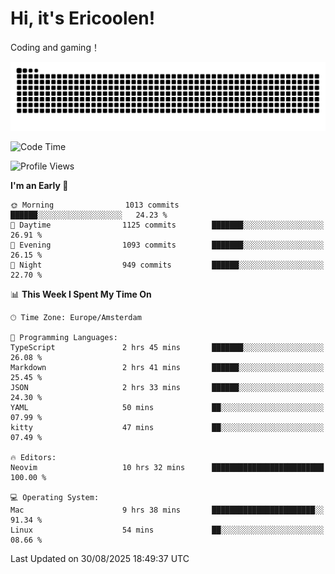 # Hi, it's Ericoolen!
Coding and gaming！

<picture>
  <source media="(prefers-color-scheme: dark)" srcset="https://raw.githubusercontent.com/Eric-Song-Nop/Eric-Song-Nop/output/github-contribution-grid-snake-dark.svg">
  <source media="(prefers-color-scheme: light)" srcset="https://raw.githubusercontent.com/Eric-Song-Nop/Eric-Song-Nop/output/github-contribution-grid-snake.svg">
  <img alt="github contribution grid snake animation" src="https://raw.githubusercontent.com/Eric-Song-Nop/Eric-Song-Nop/output/github-contribution-grid-snake.svg">
</picture>

<!--START_SECTION:waka-->
![Code Time](http://img.shields.io/badge/Code%20Time-1%2C881%20hrs%2036%20mins-blue)

![Profile Views](http://img.shields.io/badge/Profile%20Views-0-blue)

**I'm an Early 🐤** 

```text
🌞 Morning                1013 commits        ██████░░░░░░░░░░░░░░░░░░░   24.23 % 
🌆 Daytime                1125 commits        ███████░░░░░░░░░░░░░░░░░░   26.91 % 
🌃 Evening                1093 commits        ███████░░░░░░░░░░░░░░░░░░   26.15 % 
🌙 Night                  949 commits         ██████░░░░░░░░░░░░░░░░░░░   22.70 % 
```


📊 **This Week I Spent My Time On** 

```text
🕑︎ Time Zone: Europe/Amsterdam

💬 Programming Languages: 
TypeScript               2 hrs 45 mins       ███████░░░░░░░░░░░░░░░░░░   26.08 % 
Markdown                 2 hrs 41 mins       ██████░░░░░░░░░░░░░░░░░░░   25.45 % 
JSON                     2 hrs 33 mins       ██████░░░░░░░░░░░░░░░░░░░   24.30 % 
YAML                     50 mins             ██░░░░░░░░░░░░░░░░░░░░░░░   07.99 % 
kitty                    47 mins             ██░░░░░░░░░░░░░░░░░░░░░░░   07.49 % 

🔥 Editors: 
Neovim                   10 hrs 32 mins      █████████████████████████   100.00 % 

💻 Operating System: 
Mac                      9 hrs 38 mins       ███████████████████████░░   91.34 % 
Linux                    54 mins             ██░░░░░░░░░░░░░░░░░░░░░░░   08.66 % 
```


 Last Updated on 30/08/2025 18:49:37 UTC
<!--END_SECTION:waka-->

